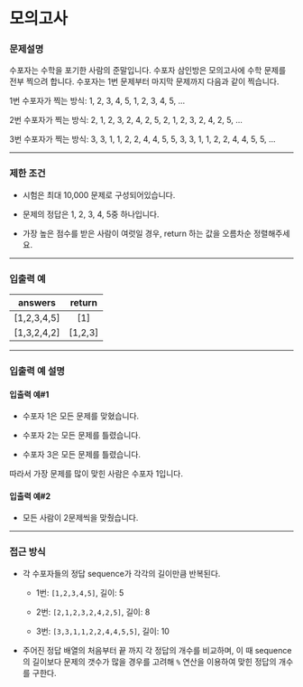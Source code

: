 # 모의고사
### 문제설명
수포자는 수학을 포기한 사람의 준말입니다. 수포자 삼인방은 모의고사에 수학 문제를 전부 찍으려 합니다. 수포자는 1번 문제부터 마지막 문제까지 다음과 같이 찍습니다.

1번 수포자가 찍는 방식: 1, 2, 3, 4, 5, 1, 2, 3, 4, 5, ...

2번 수포자가 찍는 방식: 2, 1, 2, 3, 2, 4, 2, 5, 2, 1, 2, 3, 2, 4, 2, 5, ...

3번 수포자가 찍는 방식: 3, 3, 1, 1, 2, 2, 4, 4, 5, 5, 3, 3, 1, 1, 2, 2, 4, 4, 5, 5, ...

---

### 제한 조건

  - 시험은 최대 10,000 문제로 구성되어있습니다.

  - 문제의 정답은 1, 2, 3, 4, 5중 하나입니다.

  - 가장 높은 점수를 받은 사람이 여럿일 경우, return 하는 값을 오름차순 정렬해주세요.

---

### 입출력 예

|answers|return|
|:---:|:---:|
|[1,2,3,4,5] | [1]|
|[1,3,2,4,2] | [1,2,3]|

---

### 입출력 예 설명

#### 입출력 예#1

  - 수포자 1은 모든 문제를 맞혔습니다.

  - 수포자 2는 모든 문제를 틀렸습니다.

  - 수포자 3은 모든 문제를 틀렸습니다.

따라서 가장 문제를 많이 맞힌 사람은 수포자 1입니다.

#### 입출력 예#2

  - 모든 사람이 2문제씩을 맞췄습니다.

---

### 접근 방식

  - 각 수포자들의 정답 sequence가 각각의 길이만큼 반복된다.

    - 1번: `[1,2,3,4,5]`, 길이: 5

    - 2번: `[2,1,2,3,2,4,2,5]`, 길이: 8

    - 3번: `[3,3,1,1,2,2,4,4,5,5]`, 길이: 10

  - 주어진 정답 배열의 처음부터 끝 까지 각 정답의 개수를 비교하며, 이 때 sequence의 길이보다 문제의 갯수가 많을 경우를 고려해 `%` 연산을 이용하여 맞힌 정답의 개수를 구한다.
